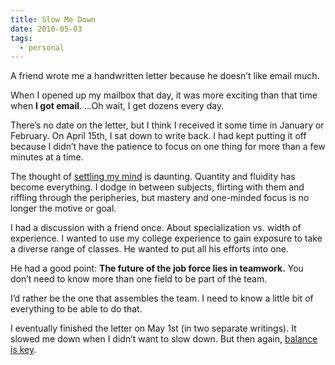```yaml
---
title: Slow Me Down
date: 2010-05-03
tags:
  - personal
---
```


A friend wrote me a handwritten letter because he doesn’t like email much.

When I opened up my mailbox that day, it was more exciting than that time when **I got email**. …Oh wait, I get dozens every day.

There’s no date on the letter, but I think I received it some time in January or February. On April 15th, I sat down to write back. I had kept putting it off because I didn’t have the patience to focus on one thing for more than a few minutes at a time.

The thought of [settling my mind](http://www.tm.org/) is daunting. Quantity and fluidity has become everything. I dodge in between subjects, flirting with them and riffling through the peripheries, but mastery and one-minded focus is no longer the motive or goal.

I had a discussion with a friend once. About specialization vs. width of experience. I wanted to use my college experience to gain exposure to take a diverse range of classes. He wanted to put all his efforts into one.

He had a good point: **The future of the job force lies in teamwork.** You don’t need to know more than one field to be part of the team.

I’d rather be the one that assembles the team. I need to know a little bit of everything to be able to do that.

I eventually finished the letter on May 1st (in two separate writings). It slowed me down when I didn’t want to slow down. But then again, [balance is key](http://academic.brooklyn.cuny.edu/core9/phalsall/texts/taote-v3.html#13).
